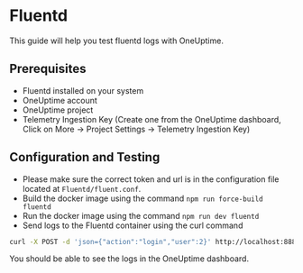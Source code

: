 # Fluentd

This guide will help you test fluentd logs with OneUptime.

## Prerequisites

- Fluentd installed on your system 
- OneUptime account
- OneUptime project
- Telemetry Ingestion Key (Create one from the OneUptime dashboard, Click on More -> Project Settings -> Telemetry Ingestion Key)


## Configuration and Testing

- Please make sure the correct token and url is in the configuration file located at `Fluentd/fluent.conf`. 
- Build the docker image using the command `npm run force-build fluentd`
- Run the docker image using the command `npm run dev fluentd`
- Send logs to the Fluentd container using the curl command 

```bash
curl -X POST -d 'json={"action":"login","user":2}' http://localhost:8888/test.tag.here;
```

You should be able to see the logs in the OneUptime dashboard.



